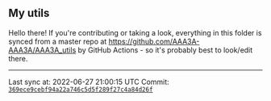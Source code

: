 ## My utils

Hello there! If you're contributing or taking a look, everything in this folder
is synced from a master repo at https://github.com/AAA3A-AAA3A/AAA3A_utils by GitHub Actions -
so it's probably best to look/edit there.

---

Last sync at: 2022-06-27 21:00:15 UTC
Commit: [`369ece9cebf94a22a746c5d5f289f27c4a84d26f`](https://github.com/AAA3A-AAA3A/AAA3A_utils/commit/369ece9cebf94a22a746c5d5f289f27c4a84d26f)
